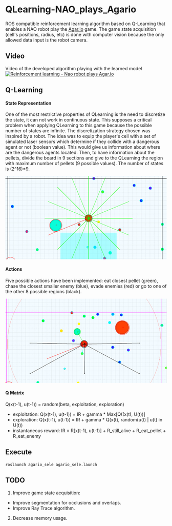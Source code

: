 # QLearning-NAO_plays_Agario
ROS compatible reinforcement learning algorithm based on Q-Learning that enables a NAO robot play the [Agar.io](http://agar.io/) game. The game state acquisition (cell's positions, radius, etc) is done with computer vision because the only allowed data input is the robot camera.

## Video
Video of the developed algorithm playing with the learned model
<a href="http://www.youtube.com/watch?feature=player_embedded&v=ihTgj4SA-ME
" target="_blank"><img src="http://img.youtube.com/vi/ihTgj4SA-ME/0.jpg" 
alt="Reinforcement learning - Nao robot plays Agar.io" /></a>


## Q-Learning

#### State Representation
One of the most restrictive properties of QLearning is the need to discretize the state, it can not work in continuous state. This supposes a critical problem when applying QLearning to this game because the possible number of states are infinite. The discretization strategy chosen was inspired by a robot. The idea was to equip the player's cell with a set of simulated laser sensors which determine if they collide with a dangerous agent or not (boolean value). This would give us information about where are the dangerous agents located. Then, to have information about the pellets, divide the board in 9 sections and give to the QLearning the region with maximum number of pellets (9 possible values). The number of states is (2^16)*9.

![State](https://github.com/AlbertPumarola/QLearning-NAO_plays_Agario/blob/master/art/state.png "State representation")

#### Actions
Five possible actions have been implemented: eat closest pellet (green), chase the closest smaller enemy (blue), evade enemies (red) or go to one of the other 8 possible regions (black).

![Actions](https://github.com/AlbertPumarola/QLearning-NAO_plays_Agario/blob/master/art/actions.png "Actions")

#### Q Matrix
Q(x(t-1), u(t-1)) = random(beta, exploitation, exploration) 
* exploitation: Q(x(t-1), u(t-1)) = IR + gamma * Max[Q((x(t), U(t))]
* exploration: Q(x(t-1), u(t-1)) = IR + gamma * Q(x(t), random(u(t) | u(t) in U(t))
* instantaneous reward: IR = R[x(t-1), u(t-1)] + R_still_alive + R_eat_pellet + R_eat_enemy

## Execute
```
roslaunch agario_sele agario_sele.launch
```

## TODO
1. Improve game state acquisition:
  * Improve segmentation for occlusions and overlaps.
  * Improve Ray Trace algorithm.
2. Decrease memory usage.


 
